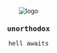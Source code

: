 <div align="center">
  <img src="https://github.com/AP-Atul/unorthodox/assets/35269424/37fac5ad-790e-4f23-9286-6c7565d3e1bd" alt="logo" />
  <h3><samp>unorthodox</samp></h3>
  <samp>hell awaits</samp>
</div>
